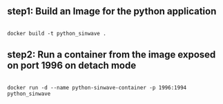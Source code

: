 ## step1: Build an Image for the python application

```

docker build -t python_sinwave .

```

## step2: Run a container from the image exposed on port 1996 on detach mode

```

docker run -d --name python-sinwave-container -p 1996:1994 python_sinwave

```